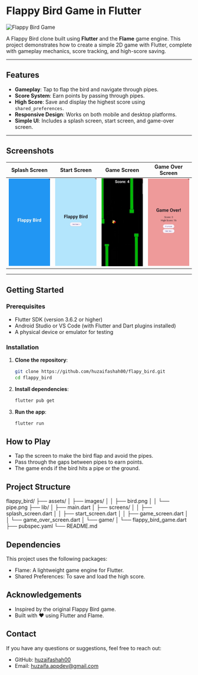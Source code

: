 # Flappy Bird Game in Flutter

![Flappy Bird Game](assets/images/game_screenshot.jpeg) <!-- Add a screenshot of your game -->

A Flappy Bird clone built using **Flutter** and the **Flame** game engine. This project demonstrates how to create a simple 2D game with Flutter, complete with gameplay mechanics, score tracking, and high-score saving.

---

## **Features**
- **Gameplay**: Tap to flap the bird and navigate through pipes.
- **Score System**: Earn points by passing through pipes.
- **High Score**: Save and display the highest score using `shared_preferences`.
- **Responsive Design**: Works on both mobile and desktop platforms.
- **Simple UI**: Includes a splash screen, start screen, and game-over screen.

---

## **Screenshots**
| Splash Screen | Start Screen | Game Screen | Game Over Screen |
|---------------|--------------|-------------|------------------|
| ![Splash Screen](assets/images/splash_screen.jpeg) | ![Start Screen](assets/images/start_screen.jpeg) | ![Game Screen](assets/images/game_screen.jpeg) | ![Game Over Screen](assets/images/game_over_screen.jpeg) |

---

## **Getting Started**

### **Prerequisites**
- Flutter SDK (version 3.6.2 or higher)
- Android Studio or VS Code (with Flutter and Dart plugins installed)
- A physical device or emulator for testing

### **Installation**
1. **Clone the repository**:
   ```bash
   git clone https://github.com/huzaifashah00/flapy_bird.git
   cd flappy_bird

2. **Install dependencies**:
   ```bash
   flutter pub get

3. **Run the app**:
   ```bash
   flutter run

## **How to Play**
- Tap the screen to make the bird flap and avoid the pipes.
- Pass through the gaps between pipes to earn points.
- The game ends if the bird hits a pipe or the ground.

## **Project Structure**
flappy_bird/
├── assets/
│   ├── images/
│   │   ├── bird.png
│   │   └── pipe.png
├── lib/
│   ├── main.dart
│   ├── screens/
│   │   ├── splash_screen.dart
│   │   ├── start_screen.dart
│   │   ├── game_screen.dart
│   │   └── game_over_screen.dart
│   └── game/
│       └── flappy_bird_game.dart
├── pubspec.yaml
└── README.md


## **Dependencies**
This project uses the following packages:
- Flame: A lightweight game engine for Flutter.
- Shared Preferences: To save and load the high score.


## **Acknowledgements**
- Inspired by the original Flappy Bird game.
- Built with ❤️ using Flutter and Flame.

## **Contact**
If you have any questions or suggestions, feel free to reach out:
- GitHub: [huzaifashah00](https://github.com/huzaifashah00)
- Email: huzaifa.appdev@gmail.com